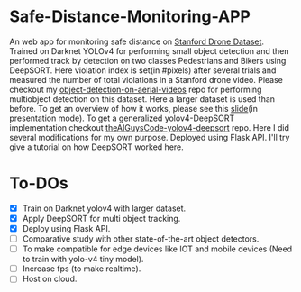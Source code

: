 # Safe-Distance-Monitoring-APP
An web app for monitoring safe distance on [Stanford Drone Dataset](https://cvgl.stanford.edu/projects/uav_data/). Trained on Darknet YOLOv4 for performing small object detection and then performed track by detection on two classes Pedestrians and Bikers using DeepSORT. Here violation index is set(in #pixels) after several trials and measured the number of total violations in a Stanford drone video. Please checkout my [object-detection-on-aerial-videos](https://github.com/soumyadbanik/object-detection-on-aerial-videos) repo for performing multiobject detection on this dataset. Here a larger dataset is used than before. To get an overview of how it works, please see this [slide](https://docs.google.com/presentation/d/1IGtcHEopTI3RaLDRwxQGYA-XjanRLYoY4K2u6hszFt8/edit?usp=sharing)(in presentation mode). To get a generalized yolov4-DeepSORT implementation checkout [theAIGuysCode-yolov4-deepsort](https://github.com/theAIGuysCode/yolov4-deepsort) repo. Here I did several modifications for my own purpose. Deployed using Flask API.
I'll try give a tutorial on how DeepSORT worked here.

# To-DOs
- [X] Train on Darknet yolov4 with larger dataset.
- [X] Apply DeepSORT for multi object tracking.
- [X] Deploy using Flask API.
- [ ] Comparative study with other state-of-the-art object detectors.
- [ ] To make compatible for edge devices like IOT and mobile devices (Need to train with yolo-v4 tiny model).
- [ ] Increase fps (to make realtime).
- [ ] Host on cloud.
